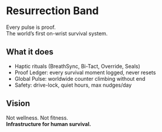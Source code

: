 # Resurrection Band
Every pulse is proof.  
The world’s first on-wrist survival system.  

## What it does
- Haptic rituals (BreathSync, Bi-Tact, Override, Seals)  
- Proof Ledger: every survival moment logged, never resets  
- Global Pulse: worldwide counter climbing without end  
- Safety: drive-lock, quiet hours, max nudges/day  

## Vision
Not wellness. Not fitness.  
**Infrastructure for human survival.**
